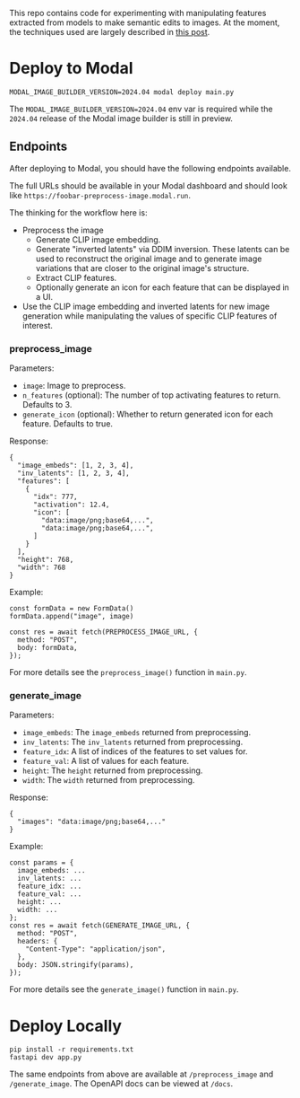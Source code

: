 This repo contains code for experimenting with manipulating features extracted from models to make semantic edits to images. At the moment, the techniques used are largely described in [this post](https://www.lesswrong.com/posts/Quqekpvx8BGMMcaem/interpreting-and-steering-features-in-images).

# Deploy to Modal

```
MODAL_IMAGE_BUILDER_VERSION=2024.04 modal deploy main.py
```

The `MODAL_IMAGE_BUILDER_VERSION=2024.04` env var is required while the `2024.04` release of the Modal image builder is still in preview.

## Endpoints

After deploying to Modal, you should have the following endpoints available.

The full URLs should be available in your Modal dashboard and should look like `https://foobar-preprocess-image.modal.run`.

The thinking for the workflow here is:

- Preprocess the image
  - Generate CLIP image embedding.
  - Generate "inverted latents" via DDIM inversion. These latents can be used to reconstruct the original image and to generate image variations that are closer to the original image's structure.
  - Extract CLIP features.
  - Optionally generate an icon for each feature that can be displayed in a UI.
- Use the CLIP image embedding and inverted latents for new image generation while manipulating the values of specific CLIP features of interest.

### preprocess_image

Parameters:

- `image`: Image to preprocess.
- `n_features` (optional): The number of top activating features to return. Defaults to 3.
- `generate_icon` (optional): Whether to return generated icon for each feature. Defaults to true. 

Response: 

```
{
  "image_embeds": [1, 2, 3, 4],
  "inv_latents": [1, 2, 3, 4],
  "features": [
    {
      "idx": 777,
      "activation": 12.4,
      "icon": [
        "data:image/png;base64,...",
        "data:image/png;base64,...",
      ]
    }
  ],
  "height": 768,
  "width": 768
}
```

Example:

```
const formData = new FormData()
formData.append("image", image)

const res = await fetch(PREPROCESS_IMAGE_URL, {
  method: "POST",
  body: formData,
});
```

For more details see the `preprocess_image()` function in `main.py`.

### generate_image

Parameters:

- `image_embeds`: The `image_embeds` returned from preprocessing.
- `inv_latents`: The `inv_latents` returned from preprocessing.
- `feature_idx`: A list of indices of the features to set values for.
- `feature_val`: A list of values for each feature.
- `height`: The `height` returned from preprocessing.
- `width`: The `width` returned from preprocessing.

Response:

```
{
  "images": "data:image/png;base64,..."
}
```

Example:

```
const params = {
  image_embeds: ...
  inv_latents: ...
  feature_idx: ...
  feature_val: ...
  height: ...
  width: ...
};
const res = await fetch(GENERATE_IMAGE_URL, {
  method: "POST",
  headers: {
    "Content-Type": "application/json",
  },
  body: JSON.stringify(params),
});
```

For more details see the `generate_image()` function in `main.py`.

# Deploy Locally

```
pip install -r requirements.txt
fastapi dev app.py
```

The same endpoints from above are available at `/preprocess_image` and `/generate_image`. The OpenAPI docs can be viewed at `/docs`.
